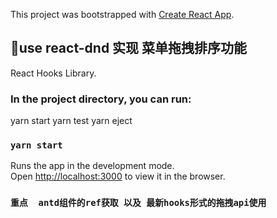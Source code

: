 This project was bootstrapped with [Create React App](https://github.com/facebook/create-react-app).

## 🔨use react-dnd 实现 菜单拖拽排序功能
React Hooks Library.

### In the project directory, you can run:
yarn start
yarn test
yarn eject

### `yarn start`
Runs the app in the development mode.<br />
Open [http://localhost:3000](http://localhost:3000) to view it in the browser.

### `重点  antd组件的ref获取 以及 最新hooks形式的拖拽api使用`
